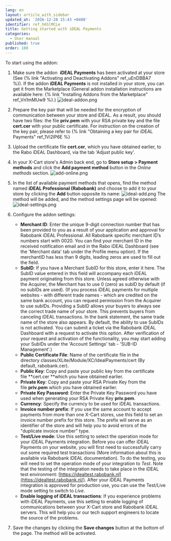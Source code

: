 ```yaml
---
lang: en
layout: article_with_sidebar
updated_at: '2016-12-28 15:43 +0400'
identifier: ref_h6SlMCLe
title: Getting started with iDEAL Payments
categories:
  - User manual
published: true
order: 100
---
```


To start using the addon:

1.  Make sure the addon  **iDEAL Payments** has been activated at your store (See {% link "Activating and Deactivating Addons" ref_uEnDBBA7 %}). If the addon **iDEAL Payments** is not installed in your store, you can get it from the Marketplace (General addon installation instructions are available here: {% link "Installing Addons from the Marketplace" ref_Vn1mMUw9 %}.)
    ![ideal-addon.png]({{site.baseurl}}/attachments/ref_h6SlMCLe/ideal-addon.png)

2.  Prepare the key pair that will be needed for the encryption of communication between your store and iDEAL. As a result, you should have two files: the file **priv.pem** with your RSA private key and the file **cert.cer** with your public certificate. For instruction on the creation of the key pair, please refer to {% link "Obtaining a key pair for iDEAL Payments" ref_1Vi2lP6E %}

3.  Upload the certificate file **cert.cer**, which you have obtained earlier, to the Rabo iDEAL Dashboard, via the tab 'Adjust public key'.

4.  In your X-Cart store's Admin back end, go to **Store setup > Payment methods** and click the **Add payment method** button in the _Online methods_ section.
    ![add-online.png]({{site.baseurl}}/attachments/ref_h6SlMCLe/add-online.png)

5.  In the list of available payment methods that opens, find the method named **iDEAL Professional (Rabobank)** and choose to add it to your store by clicking the **Add** button opposite its name:
    ![ideal-add.png]({{site.baseurl}}/attachments/ref_h6SlMCLe/ideal-add.png)
    The method will be added, and the method settings page will be opened:
    ![ideal-settings.png]({{site.baseurl}}/attachments/ref_h6SlMCLe/ideal-settings.png)

6.  Configure the addon settings:

    *   **Merchant ID**: Enter the unique 9-digit connection number that has been provided to you as a result of your application and approval for Rabobank iDEAL Professional. All Rabobank specific merchant ID’s numbers start with 0020\. You can find your merchant ID in the received notification email and in the Rabo iDEAL Dashboard (see the 'Merchant data' tab under the Profile menu option). If the merchantID has less than 9 digits, leading zeros are used to fill out the field.  
    *   **SubID**: If you have a Merchant SubID for this store, enter it here. The SubID value entered in this field will accompany each iDEAL payment originating from this store. Unless agreed otherwise with the Acquirer, the Merchant has to use 0 (zero) as subID by default (if no subIDs are used).
        (If you process iDEAL payments for multiple websites - with different trade names - which are credited on the same bank account, you can request permission from the Acquirer to use subIDs. Providing a SubID allows your buyers to always see the correct trade name of your store. This prevents buyers from canceling iDEAL transactions. In the bank statement, the same trade name of the store also appears. By default, the ability to use SubIDs is not activated. You can submit a ticket via the Rabobank iDEAL Dashboard with a request to activate this option. After verification of your request and activation of the functionality, you may start adding your SubIDs under the 'Account Settings' tab - 'SUB-ID Management'.)  
    *   **Public Certificate File**: Name of the certificate file in the directory classes/XLite/Module/XC/IdealPayments/cert (By default, rabobank.cer).
    *   **Public Key**: Copy and paste your public key from the certificate file **cert.cer **which you have obtained earlier.
    *   **Private Key**: Copy and paste your RSA Private Key from the file **priv.pem** which you have obtained earlier. 
    *   **Private Key Password**: Enter the Private Key Password you have used when generating your RSA Private Key **priv.pem**.
    *   **Currency**: Specify the currency to be used for iDEAL transactions.
    *   **Invoice number prefix**: If you use the same account to accept payments from more than one X-Cart stores, use this field to set an invoice number prefix for this store. The prefix will serve as an identifier of the store and will help you to avoid errors of the "duplicate invoice number" type.
    *   **Test/Live mode**: Use this setting to select the operation mode for your iDEAL Payments integration. Before you can offer iDEAL Payments on your website, you will first need to successfully carry out some required test transactions (More information about this is available via Rabobank iDEAL documentation). To do the testing, you will need to set the operation mode of your integration to _Test_. Note that the testing of the integration needs to take place in the iDEAL test environment: [https://idealtest.rabobank.nl](https://idealtest.rabobank.nl/). After your iDEAL Payments integration is approved for production use, you can use the Test/Live mode setting to switch to _Live_.
    *   **Enable logging of iDEAL transactions**: If you experience problems with iDEAL Payments, use this setting to enable logging of communications between your X-Cart store and Rabobank iDEAL servers. This will help you or our tech support engineers to locate the source of the problems.

7.  Save the changes by clicking the **Save changes** button at the bottom of the page. The method will be activated.
